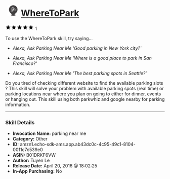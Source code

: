 # &nbsp;<img src="skill_icon" alt="WhereToPark icon" width="36"> [WhereToPark](http://alexa.amazon.com/#skills/amzn1.echo-sdk-ams.app.ab43dc0c-4c95-49c1-8104-0011c7c539e0)
![5 stars](../../images/ic_star_black_18dp_1x.png)![5 stars](../../images/ic_star_black_18dp_1x.png)![5 stars](../../images/ic_star_black_18dp_1x.png)![5 stars](../../images/ic_star_black_18dp_1x.png)![5 stars](../../images/ic_star_black_18dp_1x.png) 1

To use the WhereToPark skill, try saying...

* *Alexa, Ask Parking Near Me 'Good parking in New York city?'*

* *Alexa, Ask Parking Near Me 'Where is a good place to park in San Francisco?'*

* *Alexa, Ask Parking Near Me 'The best parking spots in Seattle?'*

Do you tired of checking different website to find the available parking slots ? This skill will solve your problem with available parking spots (real time) or parking locations near where you plan on going to either for dinner, events or hanging out. This skill using both parkwhiz and google nearby for parking information.

***

### Skill Details

* **Invocation Name:** parking near me
* **Category:** Other
* **ID:** amzn1.echo-sdk-ams.app.ab43dc0c-4c95-49c1-8104-0011c7c539e0
* **ASIN:** B01DRKF6VW
* **Author:** Tuyen Le
* **Release Date:** April 20, 2016 @ 18:02:25
* **In-App Purchasing:** No
